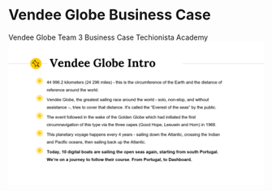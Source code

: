 # Vendee Globe Business Case
Vendee Globe Team 3 Business Case Techionista Academy
![Vendee Globe Image](./intro.png)

